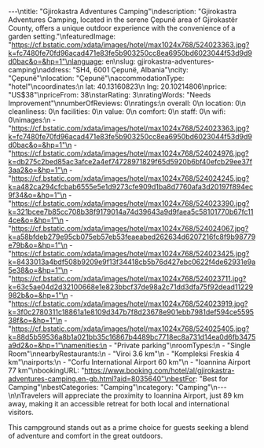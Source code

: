 ---\ntitle: "Gjirokastra Adventures Camping"\ndescription: "Gjirokastra Adventures Camping, located in the serene Çepunë area of Gjirokastër County, offers a unique outdoor experience with the convenience of a garden setting."\nfeaturedImage: "https://cf.bstatic.com/xdata/images/hotel/max1024x768/524023363.jpg?k=fc7480fe70fd96acad471e83fe5b903250cc8ea6950bd6023044f53d9d9d0bac&o=&hp=1"\nlanguage: en\nslug: gjirokastra-adventures-camping\naddress: "SH4, 6001 Çepunë, Albania"\ncity: "Çepunë"\nlocation: "Çepunë"\naccommodationType: "hotel"\ncoordinates:\n  lat: 40.13160823\n  lng: 20.10214806\nprice: "US$38"\npriceFrom: 38\nstarRating: 3\nratingWords: "Needs Improvement"\nnumberOfReviews: 0\nratings:\n  overall: 0\n  location: 0\n  cleanliness: 0\n  facilities: 0\n  value: 0\n  comfort: 0\n  staff: 0\n  wifi: 0\nimages:\n  - "https://cf.bstatic.com/xdata/images/hotel/max1024x768/524023363.jpg?k=fc7480fe70fd96acad471e83fe5b903250cc8ea6950bd6023044f53d9d9d0bac&o=&hp=1"\n  - "https://cf.bstatic.com/xdata/images/hotel/max1024x768/524024976.jpg?k=db275c2bed85ac3afce2a4ef74728971829f65d5920b6bf40efcb29ee37f3aa2&o=&hp=1"\n  - "https://cf.bstatic.com/xdata/images/hotel/max1024x768/524024245.jpg?k=a482ca294cfcbab6555e5e1d9273cfe909d1ba8d7760afa3d20197f894ec9f34&o=&hp=1"\n  - "https://cf.bstatic.com/xdata/images/hotel/max1024x768/524023390.jpg?k=321bcee7b85cc708b38f9179014a74d39643a9d9faea5c58101770b67fc114ce&o=&hp=1"\n  - "https://cf.bstatic.com/xdata/images/hotel/max1024x768/524024067.jpg?k=a58bfdeb279e95cb075eb57eb53feaeabed262634d6207216fc8f9b98779e79b&o=&hp=1"\n  - "https://cf.bstatic.com/xdata/images/hotel/max1024x768/524023425.jpg?k=8433013a4bdf508b9209e9f13f34418cb5b76d427ebc0622f4de62931e9a5e38&o=&hp=1"\n  - "https://cf.bstatic.com/xdata/images/hotel/max1024x768/524023711.jpg?k=63c5ae04d2d32100668e1e823bbcf37de98a2c71dd3dfa75f92dead11229982b&o=&hp=1"\n  - "https://cf.bstatic.com/xdata/images/hotel/max1024x768/524023919.jpg?k=3f0c2780311c18861a1e8109d347b7f8d23678e901ebb7981def594ce559538f&o=&hp=1"\n  - "https://cf.bstatic.com/xdata/images/hotel/max1024x768/524025405.jpg?k=88d5b59536a8b1a021bb35c16867b4489bc7718ec8a731d14ea0d6fb3475a9d2&o=&hp=1"\namenities:\n  - "Private parking"\nroomTypes:\n  - "Single Room"\nnearbyRestaurants:\n  - "Viroi 3.6 km"\n  - "Kompleksi Freskia 4 km"\nairports:\n  - "Corfu International Airport 60 km"\n  - "Ioannina Airport 77 km"\nbookingURL: "https://www.booking.com/hotel/al/gjirokastra-adventures-camping.en-gb.html?aid=8035640"\nbestFor: "Best for Camping"\nbestCategories: "Camping"\ncategory: "Camping"\n---\n\nTravelers will appreciate the proximity to Ioannina Airport, just 89 km away, making it an accessible retreat for both local and international visitors. 

This campground stands out as a prime choice for guests seeking a blend of adventure and comfort in the great outdoors.